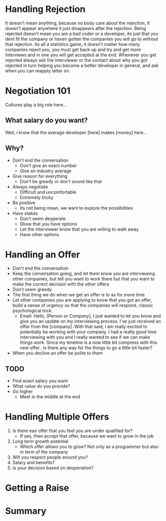 # Handling Rejection

It doesn't mean anything, because no body care about the rejection, It doesn't appear anywhere it just disappears after the rejection. Being rejected doesn't mean you are a bad coder or a developer, its just that you dent fit the company or haven gotten the companies you will go to without that rejection. Its all a statistics game, it doesn't matter how many companies reject you, you must get back up and try and get more interviews and in one you will get accepted at the end. Whenever you get rejected always ask the interviewer or the contact about why you got rejected in turn helping you become a better developer in general, and ask when you can reapply latter on.

# Negotiation 101

Cultures play a big role here...

## What salary do you want?

Well, i know that the average developer [here] makes [money] here...

## Why?

- Don't end the conversation
  - Don't give an exact number
  - Give an industry average
- Give reason for everything
  - Don't be greedy or don't sound like that
- Always negotiate
  - Difficult and uncomfortable
  - Extremely tricky
- Be positive
  - Its not being mean, we want to explore the possibilities
- Have stakes
  - Don't seem desperate
  - Show that you have options
  - Let the interviewer know that you are willing to walk away
  - Have other options

# Handling an Offer

- Don't end the conversation
- Keep the conversation going, and let them know you are interviewing other companies, but tell you want to work there but that you want to make the correct decision with the other offers
- Don't seem greedy
- The first thing we do when we get an offer is to as for more time
- Let other companies you are applying to know that you got an offer, build a sense of urgency so that the companies will respond, classic psychological trick.
  - Email: Hello, [Person or Company], I just wanted to let you know and give you an update on my interviewing process. I've just received an offer from the [company]. With that said, i am really excited to potentially be working with your company. I had a really good time interviewing with you and I really wanted to see if we can make things work. Since my timeline is a now little bit compress with this new offer.. Is there any way for the things to go a little bit faster?
- When you decline an offer be polite to them

## TODO

- Find exact salary you want
- What value do you provide?
- Go higher
  - Meet in the middle at the end

# Handling Multiple Offers

1. Is there ean offer that you feel you are under qualified for?
   - If yes, then accept that offer, because we want to grow in the job
2. Long term growth potential
   - Which offer allows you to grow? Not only as a programmer but also in term of the company
3. Will you respect people around you?
4. Salary and benefits?
5. Is your decision based on desperation?

# Getting a Raise

# Summary
